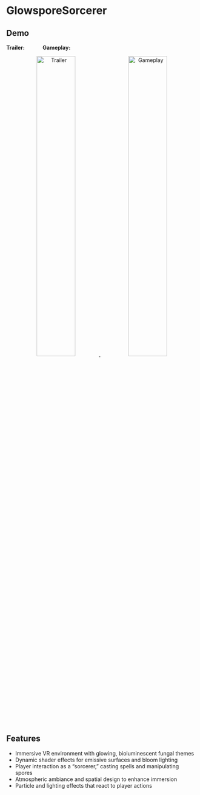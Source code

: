 # GlowsporeSorcerer

## Demo

<p align="left">
  <b>Trailer:</b> &nbsp;&nbsp;&nbsp;&nbsp;&nbsp;&nbsp;&nbsp;&nbsp;&nbsp;&nbsp; <b>Gameplay:</b>
</p>
<p align="center">
  <a href="https://www.youtube.com/watch?v=BgZIfqkDIxA">
    <img src="https://img.youtube.com/vi/BgZIfqkDIxA/0.jpg" alt="Trailer" width="45%" />
  </a>
  &nbsp;&nbsp;
  <a href="https://www.youtube.com/watch?v=bo4jIIpeAJE">
    <img src="https://img.youtube.com/vi/bo4jIIpeAJE/0.jpg" alt="Gameplay" width="45%" />
  </a>
</p>

## Features

- Immersive VR environment with glowing, bioluminescent fungal themes  
- Dynamic shader effects for emissive surfaces and bloom lighting  
- Player interaction as a “sorcerer,” casting spells and manipulating spores  
- Atmospheric ambiance and spatial design to enhance immersion  
- Particle and lighting effects that react to player actions  
